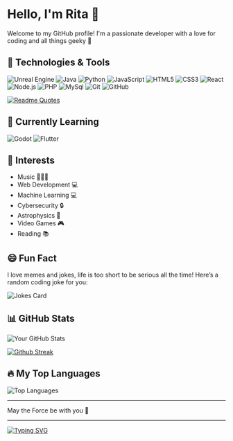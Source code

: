 # Hello, I'm Rita 👋

Welcome to my GitHub profile! I'm a passionate developer with a love for coding and all things geeky 👾

## 🔧 Technologies & Tools
![Unreal Engine](https://img.shields.io/badge/-Unreal%20Engine-000?&logo=Unreal-Engine)
![Java](https://img.shields.io/badge/-Java-000?&logo=Java)
![Python](https://img.shields.io/badge/-Python-000?&logo=Python)
![JavaScript](https://img.shields.io/badge/-JavaScript-000?&logo=JavaScript)
![HTML5](https://img.shields.io/badge/-HTML5-000?&logo=HTML5)
![CSS3](https://img.shields.io/badge/-CSS3-000?&logo=CSS3)
![React](https://img.shields.io/badge/-React-000?&logo=React)
![Node.js](https://img.shields.io/badge/-Node.js-000?&logo=Node.js)
![PHP](https://img.shields.io/badge/-PHP-000?&logo=PHP)
![MySql](https://img.shields.io/badge/MySQL-005C84?style=for-the-badge&logo=mysql&logoColor=white)
![Git](https://img.shields.io/badge/-Git-000?&logo=Git)
![GitHub](https://img.shields.io/badge/-GitHub-000?&logo=GitHub)

[![Readme Quotes](https://quotes-github-readme.vercel.app/api?type=horizontal&border=true)](https://github.com/piyushsuthar/github-readme-quotes)

## 🌱 Currently Learning
![Godot](https://img.shields.io/badge/-Godot-000?&logo=Godot-Engine)
![Flutter](https://img.shields.io/badge/-Flutter-000?&logo=Flutter)

## 🎯 Interests
- Music 🎹🎻🎸
- Web Development 💻
- Machine Learning 💻
- Cybersecurity 🔒
- Astrophysics 🔭
- Video Games 🎮
- Reading 📚

## 😄 Fun Fact
I love memes and jokes, life is too short to be serious all the time! Here’s a random coding joke for you:

![Jokes Card](https://readme-jokes.vercel.app/api)


## 📊 GitHub Stats
![Your GitHub Stats](https://github-readme-stats.vercel.app/api?username=ritamerhi&show_icons=true&hide_border=true)

[![Github Streak](https://streak-stats.demolab.com/?user=ritamerhi)](https://git.io/streak-stats)

## 🔥 My Top Languages
![Top Languages](https://github-readme-stats.vercel.app/api/top-langs/?username=ritamerhi&layout=compact)

---

May the Force be with you 💫

---

<a href="https://git.io/typing-svg"><img src="https://readme-typing-svg.demolab.com?font=Fira+Code&size=15&duration=4500&pause=1000&color=CDEEFF&multiline=true&random=false&width=531&height=45&lines=Nothing+is+as+permanent+as+a+temporary+solution+that+works" alt="Typing SVG" /></a>